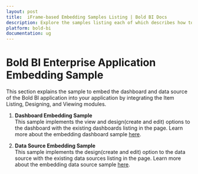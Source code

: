 ```yaml
---
layout: post
title:  iFrame-based Embedding Samples Listing | Bold BI Docs
description: Explore the samples listing each of which describes how to embed dashboard, and dashboard and data source designer modules of Bold BI into your application.
platform: bold-bi
documentation: ug
---
```


# Bold BI Enterprise Application Embedding Sample

This section explains the sample to embed the dashboard and data source of the Bold BI application into your application by integrating the Item Listing, Designing, and Viewing modules.  

1. **Dashboard Embedding Sample**  
This sample implements the view and design(create and edit) options to the dashboard with the existing dashboards listing in the page. Learn more about the embedding dashboard sample [here](/embedded-bi/iframe-based/sample/dashboard-embedding-sample/).

2. **Data Source Embedding Sample**  
This sample implements the design(create and edit) option to the data source with the existing data sources listing in the page. Learn more about the embedding data source sample [here](/embedded-bi/iframe-based/sample/embedded-bi/datasource-embedding-sample/).

